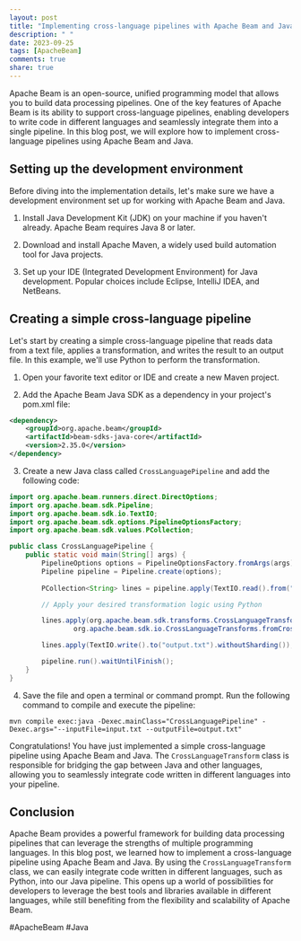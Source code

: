 ```yaml
---
layout: post
title: "Implementing cross-language pipelines with Apache Beam and Java"
description: " "
date: 2023-09-25
tags: [ApacheBeam]
comments: true
share: true
---
```


Apache Beam is an open-source, unified programming model that allows you to build data processing pipelines. One of the key features of Apache Beam is its ability to support cross-language pipelines, enabling developers to write code in different languages and seamlessly integrate them into a single pipeline. In this blog post, we will explore how to implement cross-language pipelines using Apache Beam and Java.

## Setting up the development environment

Before diving into the implementation details, let's make sure we have a development environment set up for working with Apache Beam and Java.

1. Install Java Development Kit (JDK) on your machine if you haven't already. Apache Beam requires Java 8 or later.

2. Download and install Apache Maven, a widely used build automation tool for Java projects.

3. Set up your IDE (Integrated Development Environment) for Java development. Popular choices include Eclipse, IntelliJ IDEA, and NetBeans.

## Creating a simple cross-language pipeline

Let's start by creating a simple cross-language pipeline that reads data from a text file, applies a transformation, and writes the result to an output file. In this example, we'll use Python to perform the transformation.

1. Open your favorite text editor or IDE and create a new Maven project.

2. Add the Apache Beam Java SDK as a dependency in your project's pom.xml file:

```xml
<dependency>
    <groupId>org.apache.beam</groupId>
    <artifactId>beam-sdks-java-core</artifactId>
    <version>2.35.0</version>
</dependency>
```

3. Create a new Java class called `CrossLanguagePipeline` and add the following code:

```java
import org.apache.beam.runners.direct.DirectOptions;
import org.apache.beam.sdk.Pipeline;
import org.apache.beam.sdk.io.TextIO;
import org.apache.beam.sdk.options.PipelineOptionsFactory;
import org.apache.beam.sdk.values.PCollection;

public class CrossLanguagePipeline {
    public static void main(String[] args) {
        PipelineOptions options = PipelineOptionsFactory.fromArgs(args).as(DirectOptions.class);
        Pipeline pipeline = Pipeline.create(options);
        
        PCollection<String> lines = pipeline.apply(TextIO.read().from("input.txt"));

        // Apply your desired transformation logic using Python

        lines.apply(org.apache.beam.sdk.transforms.CrossLanguageTransform.performedBy(
                org.apache.beam.sdk.io.CrossLanguageTransforms.fromCrossLanguagePipelineOptions(options)));

        lines.apply(TextIO.write().to("output.txt").withoutSharding());

        pipeline.run().waitUntilFinish();
    }
}
```

4. Save the file and open a terminal or command prompt. Run the following command to compile and execute the pipeline:

```shell
mvn compile exec:java -Dexec.mainClass="CrossLanguagePipeline" -Dexec.args="--inputFile=input.txt --outputFile=output.txt"
```

Congratulations! You have just implemented a simple cross-language pipeline using Apache Beam and Java. The `CrossLanguageTransform` class is responsible for bridging the gap between Java and other languages, allowing you to seamlessly integrate code written in different languages into your pipeline.

## Conclusion

Apache Beam provides a powerful framework for building data processing pipelines that can leverage the strengths of multiple programming languages. In this blog post, we learned how to implement a cross-language pipeline using Apache Beam and Java. By using the `CrossLanguageTransform` class, we can easily integrate code written in different languages, such as Python, into our Java pipeline. This opens up a world of possibilities for developers to leverage the best tools and libraries available in different languages, while still benefiting from the flexibility and scalability of Apache Beam.

#ApacheBeam #Java